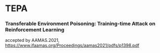 # TEPA
### Transferable Environment Poisoning: Training-time Attack on Reinforcement Learning
accepted by AAMAS.2021, 
https://www.ifaamas.org/Proceedings/aamas2021/pdfs/p1398.pdf
